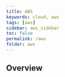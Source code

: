 ```yaml
---
title: AWS
keywords: cloud, aws
tags: [aws]
sidebar: aws_sidebar
toc: false
permalink: /aws
folder: aws
---
```


## Overview